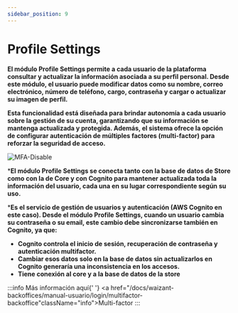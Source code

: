```yaml
---
sidebar_position: 9
---
```

# Profile Settings

**El módulo Profile Settings permite a cada usuario de la plataforma consultar y actualizar la información asociada a su perfil personal. Desde este módulo, el usuario puede modificar datos como su nombre, correo electrónico, número de teléfono, cargo, contraseña y cargar o actualizar su imagen de perfil.**

**Esta funcionalidad está diseñada para brindar autonomía a cada usuario sobre la gestión de su cuenta, garantizando que su información se mantenga actualizada y protegida. Además, el sistema ofrece la opción de configurar autenticación de múltiples factores (multi-factor) para reforzar la seguridad de acceso.**

![MFA-Disable](/img/backoffice-user/profile_settings.png)

***El módulo Profile Settings se conecta tanto con la base de datos de Store como con la de Core y con Cognito para mantener actualizada toda la información del usuario, cada una en su lugar correspondiente según su uso.**

***Es el servicio de gestión de usuarios y autenticación (AWS Cognito en este caso). Desde el módulo Profile Settings, cuando un usuario cambia su contraseña o su email, este cambio debe sincronizarse también en Cognito, ya que:**

- **Cognito controla el inicio de sesión, recuperación de contraseña y autenticación multifactor.**
- **Cambiar esos datos solo en la base de datos sin actualizarlos en Cognito generaría una inconsistencia en los accesos.**
- **Tiene conexión al core y a la base de datos de la store**

:::info
Más información aquí{' '}
<a href="/docs/waizant-backoffices/manual-usuario/login/multifactor-backoffice"className="info">Multi-factor</a>
:::
